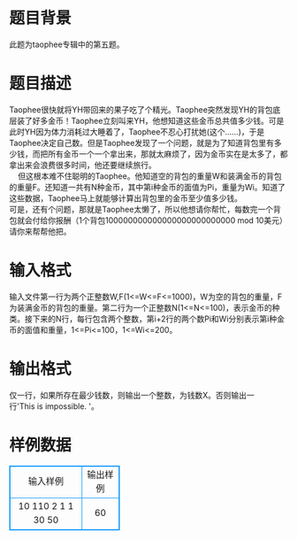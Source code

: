# 

 
 # 题目背景 
此题为taophee专辑中的第五题。 

 
 # 题目描述 
Taophee很快就将YH带回来的果子吃了个精光。Taophee突然发现YH的背包底层装了好多金币！Taophee立刻叫来YH，他想知道这些金币总共值多少钱。可是此时YH因为体力消耗过大睡着了，Taophee不忍心打扰她(这个......)，于是Taophee决定自己数。但是Taophee发现了一个问题，就是为了知道背包里有多少钱，而把所有金币一个一个拿出来，那就太麻烦了，因为金币实在是太多了，都拿出来会浪费很多时间，他还要继续旅行。<BR>&nbsp;&nbsp;&nbsp;&nbsp;但这根本难不住聪明的Taophee。他知道空的背包的重量W和装满金币的背包的重量F。还知道一共有N种金币，其中第i种金币的面值为Pi，重量为Wi。知道了这些数据，Taophee马上就能够计算出背包里的金币至少值多少钱。<BR>可是，还有个问题，那就是Taophee太懒了，所以他想请你帮忙，每数完一个背包就会付给你报酬（1个背包100000000000000000000000000&nbsp;mod&nbsp;10美元）请你来帮帮他把。 

 
 # 输入格式 
输入文件第一行为两个正整数W,F(1&lt;=W&lt;=F&lt;=1000)，W为空的背包的重量，F为装满金币的背包的重量。第二行为一个正整数N(1&lt;=N&lt;=100)，表示金币的种类。接下来的N行，每行包含两个整数，第i+2行的两个数Pi和Wi分别表示第i种金币的面值和重量，1&lt;=Pi&lt;=100，1&lt;=Wi&lt;=200。 

 
 # 输出格式 
仅一行，如果所存在最少钱数，则输出一个整数，为钱数X。否则输出一行'This&nbsp;is&nbsp;impossible.&nbsp;'。 
# 样例数据
<style>
        table,table tr th, table tr td { border:1px solid #0094ff; }
        table { width: 200px; min-height: 25px; line-height: 25px; text-align: center; border-collapse: collapse;}   
    </style>
<table>
	<tr>
		<td>输入样例</td>
		<td>输出样例</td>
	</tr>
<tr><td>10 110
2
1 1
30 50
</td><td>60
</td></tr></table>
